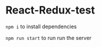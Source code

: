 # React-Redux-test

```npm i``` to install dependencies 

```npm run start``` to run run the server
